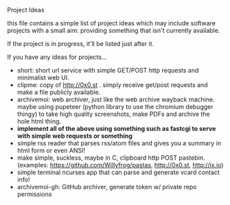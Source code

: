 Project Ideas

this file contains a simple list of project ideas which may include
software projects with a small aim: providing something that isn't 
currently available.

If the project is in progress, it'll be listed just after it.

If you have any ideas for projects...

- short: short url service with simple GET/POST http requests and 
  minimalist web UI.
- clipme: copy of http://0x0.st . simply receive get/post requests and make
  a file publicly available.
- archivemoi: web archiver, just like the web archive wayback machine. maybe
  using pupeteer (python library to use the chromium debugger thingy) to take
  high quality screenshots, make PDFs and archive the hole html thing.
- **implement all of the above using something such as fastcgi to serve  with simple web requests or something**
- simple rss reader that parses rss/atom files and gives you a summary in html form or 
  even ANSI!
- make simple, suckless, maybe in C, clipboard http POST pastebin. (examples: <https://github.com/Willyfrog/pastas>, <http://0x0.st>, <http://ix.io>)
- simple terminal ncurses app that can parse and generate vcard contact info!
- archivemoi-gh:  GitHub archiver, generate token w/ private repo permissions
